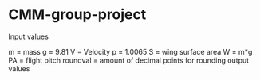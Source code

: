 # CMM-group-project

Input values

m = mass
g = 9.81
V = Velocity
p = 1.0065
S = wing surface area
W = m*g
PA = flight pitch 
roundval = amount of decimal points for rounding output values
